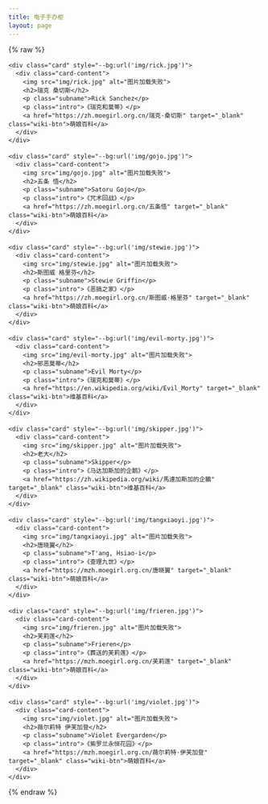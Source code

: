 ```yaml
---
title: 电子手办柜
layout: page
---
```


{% raw %}

<link rel="stylesheet" href="/waifu/style.css">
<div class="grid">

    <div class="card" style="--bg:url('img/rick.jpg')">
      <div class="card-content">
        <img src="img/rick.jpg" alt="图片加载失败">
        <h2>瑞克 桑切斯</h2>
        <p class="subname">Rick Sanchez</p>
        <p class="intro">《瑞克和莫蒂》</p>
        <a href="https://zh.moegirl.org.cn/瑞克·桑切斯" target="_blank" class="wiki-btn">萌娘百科</a>
      </div>
    </div>

    <div class="card" style="--bg:url('img/gojo.jpg')">
      <div class="card-content">
        <img src="img/gojo.jpg" alt="图片加载失败">
        <h2>五条 悟</h2>
        <p class="subname">Satoru Gojo</p>
        <p class="intro">《咒术回战》</p>
        <a href="https://zh.moegirl.org.cn/五条悟" target="_blank" class="wiki-btn">萌娘百科</a>
      </div>
    </div>

    <div class="card" style="--bg:url('img/stewie.jpg')">
      <div class="card-content">
        <img src="img/stewie.jpg" alt="图片加载失败">
        <h2>斯图威 格里芬</h2>
        <p class="subname">Stewie Griffin</p>
        <p class="intro">《恶搞之家》</p>
        <a href="https://zh.moegirl.org.cn/斯图威·格里芬" target="_blank" class="wiki-btn">萌娘百科</a>
      </div>
    </div>

    <div class="card" style="--bg:url('img/evil-morty.jpg')">
      <div class="card-content">
        <img src="img/evil-morty.jpg" alt="图片加载失败">
        <h2>邪恶莫蒂</h2>
        <p class="subname">Evil Morty</p>
        <p class="intro">《瑞克和莫蒂》</p>
        <a href="https://en.wikipedia.org/wiki/Evil_Morty" target="_blank" class="wiki-btn">维基百科</a>
      </div>
    </div>

    <div class="card" style="--bg:url('img/skipper.jpg')">
      <div class="card-content">
        <img src="img/skipper.jpg" alt="图片加载失败">
        <h2>老大</h2>
        <p class="subname">Skipper</p>
        <p class="intro">《马达加斯加的企鹅》</p>
        <a href="https://zh.wikipedia.org/wiki/馬達加斯加的企鵝" target="_blank" class="wiki-btn">维基百科</a>
      </div>
    </div>

    <div class="card" style="--bg:url('img/tangxiaoyi.jpg')">
      <div class="card-content">
        <img src="img/tangxiaoyi.jpg" alt="图片加载失败">
        <h2>唐晓翼</h2>
        <p class="subname">T'ang, Hsiao-i</p>
        <p class="intro">《查理九世》</p>
        <a href="https://mzh.moegirl.org.cn/唐晓翼" target="_blank" class="wiki-btn">萌娘百科</a>
      </div>
    </div>

    <div class="card" style="--bg:url('img/frieren.jpg')">
      <div class="card-content">
        <img src="img/frieren.jpg" alt="图片加载失败">
        <h2>芙莉莲</h2>
        <p class="subname">Frieren</p>
        <p class="intro">《葬送的芙莉莲》</p>
        <a href="https://mzh.moegirl.org.cn/芙莉莲" target="_blank" class="wiki-btn">萌娘百科</a>
      </div>
    </div>

    <div class="card" style="--bg:url('img/violet.jpg')">
      <div class="card-content">
        <img src="img/violet.jpg" alt="图片加载失败">
        <h2>薇尔莉特 伊芙加登</h2>
        <p class="subname">Violet Evergarden</p>
        <p class="intro">《紫罗兰永恒花园》</p>
        <a href="https://mzh.moegirl.org.cn/薇尔莉特·伊芙加登" target="_blank" class="wiki-btn">萌娘百科</a>
      </div>
    </div>

</div>

{% endraw %}